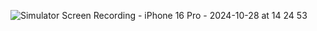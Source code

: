![Simulator Screen Recording - iPhone 16 Pro - 2024-10-28 at 14 24 53](https://github.com/user-attachments/assets/1f5a2d08-e68a-4d64-ac1a-b8dc4ec52559)
